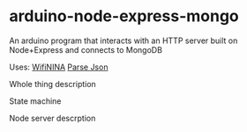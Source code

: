 # arduino-node-express-mongo
An arduino program that interacts with an HTTP server built on Node+Express and connects to MongoDB

Uses:
[WifiNINA](https://arduino.cc/)
[Parse Json](https://github.com/arduino-libraries/Arduino_JSON/)

Whole thing description

State machine

Node server descrption



